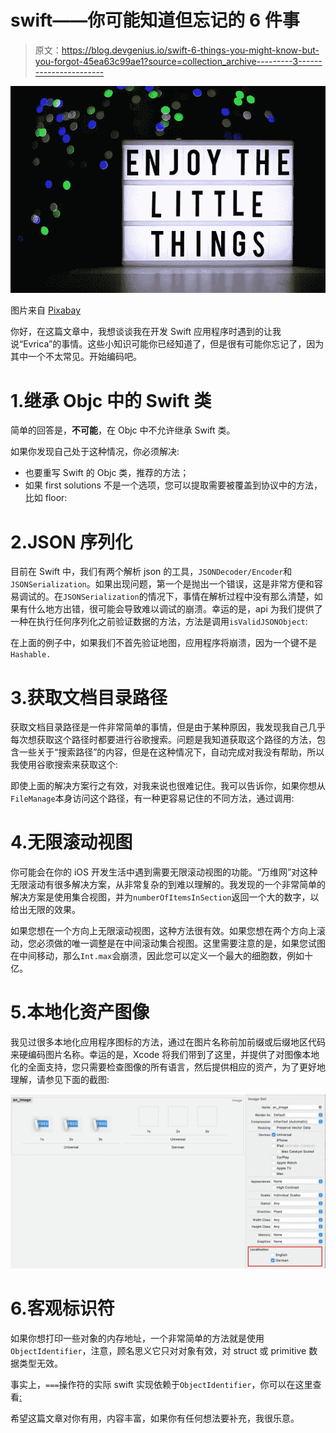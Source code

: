 # swift——你可能知道但忘记的 6 件事

> 原文：<https://blog.devgenius.io/swift-6-things-you-might-know-but-you-forgot-45ea63c99ae1?source=collection_archive---------3----------------------->

![](img/ee3a67a440bb0b26c94b6beaca49939b.png)

图片来自 [Pixabay](https://pixabay.com/?utm_source=link-attribution&amp;utm_medium=referral&amp;utm_campaign=image&amp;utm_content=4162499)

你好，在这篇文章中，我想谈谈我在开发 Swift 应用程序时遇到的让我说“Evrica”的事情。这些小知识可能你已经知道了，但是很有可能你忘记了，因为其中一个不太常见。开始编码吧。

# 1.继承 Objc 中的 Swift 类

简单的回答是，**不可能**，在 Objc 中不允许继承 Swift 类。

如果你发现自己处于这种情况，你必须解决:

*   也要重写 Swift 的 Objc 类，推荐的方法；
*   如果 first solutions 不是一个选项，您可以提取需要被覆盖到协议中的方法，比如 floor:

# 2.JSON 序列化

目前在 Swift 中，我们有两个解析 json 的工具，`JSONDecoder/Encoder`和`JSONSerialization`。如果出现问题，第一个是抛出一个错误，这是非常方便和容易调试的。在`JSONSerialization`的情况下，事情在解析过程中没有那么清楚，如果有什么地方出错，很可能会导致难以调试的崩溃。幸运的是，api 为我们提供了一种在执行任何序列化之前验证数据的方法，方法是调用`isValidJSONObject`:

在上面的例子中，如果我们不首先验证地图，应用程序将崩溃，因为一个键不是`Hashable.`

# 3.获取文档目录路径

获取文档目录路径是一件非常简单的事情，但是由于某种原因，我发现我自己几乎每次想获取这个路径时都要进行谷歌搜索。问题是我知道获取这个路径的方法，包含一些关于“搜索路径”的内容，但是在这种情况下，自动完成对我没有帮助，所以我使用谷歌搜索来获取这个:

即使上面的解决方案行之有效，对我来说也很难记住。我可以告诉你，如果你想从`FileManage`本身访问这个路径，有一种更容易记住的不同方法，通过调用:

# 4.无限滚动视图

你可能会在你的 iOS 开发生活中遇到需要无限滚动视图的功能。“万维网”对这种无限滚动有很多解决方案，从非常复杂的到难以理解的。我发现的一个非常简单的解决方案是使用集合视图，并为`numberOfItemsInSection`返回一个大的数字，以给出无限的效果。

如果您想在一个方向上无限滚动视图，这种方法很有效。如果您想在两个方向上滚动，您必须做的唯一调整是在中间滚动集合视图。这里需要注意的是，如果您试图在中间移动，那么`Int.max`会崩溃，因此您可以定义一个最大的细胞数，例如十亿。

# 5.本地化资产图像

我见过很多本地化应用程序图标的方法，通过在图片名称前加前缀或后缀地区代码来硬编码图片名称。幸运的是，Xcode 将我们带到了这里，并提供了对图像本地化的全面支持，您只需要检查图像的所有语言，然后提供相应的资产，为了更好地理解，请参见下面的截图:

![](img/3542c9bf8a65390b19f0831f5182fe41.png)

# 6.客观标识符

如果你想打印一些对象的内存地址，一个非常简单的方法就是使用`ObjectIdentifier`，注意，顾名思义它只对对象有效，对 struct 或 primitive 数据类型无效。

事实上，`===`操作符的实际 swift 实现依赖于`ObjectIdentifier`，你可以在这里查看[:](https://github.com/apple/swift/blob/43ddb88f8aad419da6f4cba21d1f623895f50961/stdlib/public/core/Equatable.swift#L249-L259)

希望这篇文章对你有用，内容丰富，如果你有任何想法要补充，我很乐意。